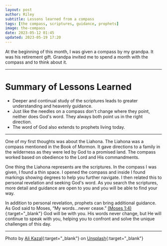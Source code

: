```yaml
---
layout: post
author: Riley
subtitle: Lessons learned from a compass
tags: [the compass, scriptures, guidance, prophets]
image: the-compass
date: 2023-05-12 01:45
updated: 2023-05-19 17:20
---
```


At the beginning of this month, I was given a compass by my grandpa. It was his retirement gift. Grandpa invited me to spend a month with the compass and to think about it.

<hr class = "post">

<!-- Bullet list of all the things I've learned: -->
# Summary of Lessons Learned

- Deeper and continual study of the scriptures leads to greater understanding and heavenly guidance.
- Just like the needles on a compass don't change where they point, neither does God's word. They always both point us in the right direction.
- The word of God also extends to prophets living today.

<hr class = "post">

One of my first thoughts was about the Liahona. The Liahona was a compass mentioned in the Book of Mormon. It gave directions to a family in the wilderness as they were led by God to a promised land. The compass worked based on obedience to the Lord and His commandments.

One thing the Liahona represents are the scriptures. In the compass I was given, I found a thin space. I opened the compass and inside I found markings showing degrees to help you further navigate. I then related this to personal revelation and seeking God's word. As you search the scriptures, more detail and guidance are open to you and you will be able to find your way.

In addition to personal revelation, prophets can bring additional guidance. As God said to Moses, “My words…never cease.” [(Moses 1:4)](https://www.churchofjesuschrist.org/study/scriptures/pgp/moses/1?id=p4&lang=eng#p4){:target="_blank"} God will be with you. His words never change, but He will continue to speak with you, helping you to confront and solve the unique challenges of this day.

* * *

Photo by [Ali Kazal](https://unsplash.com/@lureofadventure?utm_source=unsplash&utm_medium=referral&utm_content=creditCopyText){:target="_blank"} on [Unsplash](https://unsplash.com/photos/UU69D-_nwPI?utm_source=unsplash&utm_medium=referral&utm_content=creditCopyText){:target="_blank"}
